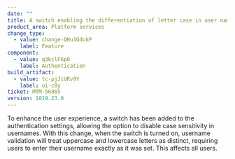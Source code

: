 ```yaml
---
date: ""
title: A switch enabling the differentiation of letter case in user names.
product_area: Platform services
change_type:
  - value: change-QHu1GdukP
    label: Feature
component:
  - value: q3kclF6pO
    label: Authentication
build_artifact:
  - value: tc-pjJiURv9Y
    label: ui-c8y
ticket: MTM-56865
version: 1019.23.0
---
```

To enhance the user experience, a switch has been added to the authentication settings, allowing the option to disable case sensitivity in usernames. With this change, when the switch is turned on, username validation will treat uppercase and lowercase letters as distinct, requiring users to enter their username exactly as it was set. This affects all users.
